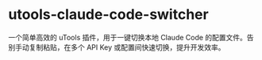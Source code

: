 # utools-claude-code-switcher
一个简单高效的 uTools 插件，用于一键切换本地 Claude Code 的配置文件。告别手动复制粘贴，在多个 API Key 或配置间快速切换，提升开发效率。
